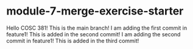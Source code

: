 # module-7-merge-exercise-starter
Hello COSC 381! This is the main branch!
I am adding the first commit in feature1!
This is added in the second commit!
I am adding the second commit in feature1!
This is added in the third commit!
